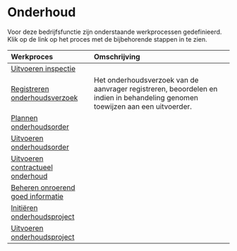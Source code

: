 # Onderhoud

Voor deze bedrijfsfunctie zijn onderstaande werkprocessen gedefinieerd. Klik op de link op het proces met de bijbehorende stappen in te zien.

Werkproces | Omschrijving
:--- | :---
[Uitvoeren inspectie](uitvoeren-inspectie/) | 
[Registreren onderhoudsverzoek](registreren-onderhoudsverzoek/) | Het onderhoudsverzoek van de aanvrager registreren, beoordelen en indien in behandeling genomen toewijzen aan een uitvoerder.
[Plannen onderhoudsorder](plannen-onderhoudsorder/) | 
[Uitvoeren onderhoudsorder](uitvoeren-onderhoudsorder/) | 
[Uitvoeren contractueel onderhoud](uitvoeren-contractueel-onderhoud/) | 
[Beheren onroerend goed informatie](beheren-onroerend-goed-informatie/) | 
[Initiëren onderhoudsproject](initiëren-onderhoudsproject/) | 
[Uitvoeren onderhoudsproject](uitvoeren-onderhoudsproject/) | 
